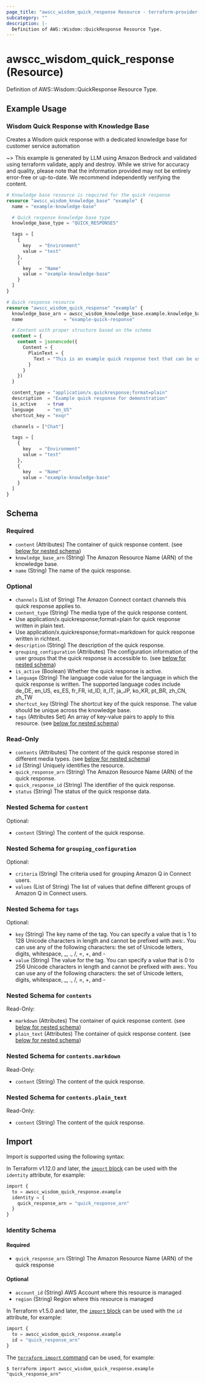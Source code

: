 ```yaml
---
page_title: "awscc_wisdom_quick_response Resource - terraform-provider-awscc"
subcategory: ""
description: |-
  Definition of AWS::Wisdom::QuickResponse Resource Type.
---
```


# awscc_wisdom_quick_response (Resource)

Definition of AWS::Wisdom::QuickResponse Resource Type.

## Example Usage

### Wisdom Quick Response with Knowledge Base
Creates a Wisdom quick response with a dedicated knowledge base for customer service automation

~> This example is generated by LLM using Amazon Bedrock and validated using terraform validate, apply and destroy. While we strive for accuracy and quality, please note that the information provided may not be entirely error-free or up-to-date. We recommend independently verifying the content.

```terraform
# Knowledge base resource is required for the quick response
resource "awscc_wisdom_knowledge_base" "example" {
  name = "example-knowledge-base"

  # Quick response knowledge base type
  knowledge_base_type = "QUICK_RESPONSES"

  tags = [
    {
      key   = "Environment"
      value = "test"
    },
    {
      key   = "Name"
      value = "example-knowledge-base"
    }
  ]
}

# Quick response resource
resource "awscc_wisdom_quick_response" "example" {
  knowledge_base_arn = awscc_wisdom_knowledge_base.example.knowledge_base_arn
  name               = "example-quick-response"

  # Content with proper structure based on the schema
  content = {
    content = jsonencode({
      Content = {
        PlainText = {
          Text = "This is an example quick response text that can be used to answer common customer questions."
        }
      }
    })
  }

  content_type = "application/x.quickresponse;format=plain"
  description  = "Example quick response for demonstration"
  is_active    = true
  language     = "en_US"
  shortcut_key = "exqr"

  channels = ["Chat"]

  tags = [
    {
      key   = "Environment"
      value = "test"
    },
    {
      key   = "Name"
      value = "example-knowledge-base"
    }
  ]
}
```

<!-- schema generated by tfplugindocs -->
## Schema

### Required

- `content` (Attributes) The container of quick response content. (see [below for nested schema](#nestedatt--content))
- `knowledge_base_arn` (String) The Amazon Resource Name (ARN) of the knowledge base.
- `name` (String) The name of the quick response.

### Optional

- `channels` (List of String) The Amazon Connect contact channels this quick response applies to.
- `content_type` (String) The media type of the quick response content.
- Use application/x.quickresponse;format=plain for quick response written in plain text.
- Use application/x.quickresponse;format=markdown for quick response written in richtext.
- `description` (String) The description of the quick response.
- `grouping_configuration` (Attributes) The configuration information of the user groups that the quick response is accessible to. (see [below for nested schema](#nestedatt--grouping_configuration))
- `is_active` (Boolean) Whether the quick response is active.
- `language` (String) The language code value for the language in which the quick response is written. The supported language codes include de_DE, en_US, es_ES, fr_FR, id_ID, it_IT, ja_JP, ko_KR, pt_BR, zh_CN, zh_TW
- `shortcut_key` (String) The shortcut key of the quick response. The value should be unique across the knowledge base.
- `tags` (Attributes Set) An array of key-value pairs to apply to this resource. (see [below for nested schema](#nestedatt--tags))

### Read-Only

- `contents` (Attributes) The content of the quick response stored in different media types. (see [below for nested schema](#nestedatt--contents))
- `id` (String) Uniquely identifies the resource.
- `quick_response_arn` (String) The Amazon Resource Name (ARN) of the quick response.
- `quick_response_id` (String) The identifier of the quick response.
- `status` (String) The status of the quick response data.

<a id="nestedatt--content"></a>
### Nested Schema for `content`

Optional:

- `content` (String) The content of the quick response.


<a id="nestedatt--grouping_configuration"></a>
### Nested Schema for `grouping_configuration`

Optional:

- `criteria` (String) The criteria used for grouping Amazon Q in Connect users.
- `values` (List of String) The list of values that define different groups of Amazon Q in Connect users.


<a id="nestedatt--tags"></a>
### Nested Schema for `tags`

Optional:

- `key` (String) The key name of the tag. You can specify a value that is 1 to 128 Unicode characters in length and cannot be prefixed with aws:. You can use any of the following characters: the set of Unicode letters, digits, whitespace, _, ., /, =, +, and -
- `value` (String) The value for the tag. You can specify a value that is 0 to 256 Unicode characters in length and cannot be prefixed with aws:. You can use any of the following characters: the set of Unicode letters, digits, whitespace, _, ., /, =, +, and -


<a id="nestedatt--contents"></a>
### Nested Schema for `contents`

Read-Only:

- `markdown` (Attributes) The container of quick response content. (see [below for nested schema](#nestedatt--contents--markdown))
- `plain_text` (Attributes) The container of quick response content. (see [below for nested schema](#nestedatt--contents--plain_text))

<a id="nestedatt--contents--markdown"></a>
### Nested Schema for `contents.markdown`

Read-Only:

- `content` (String) The content of the quick response.


<a id="nestedatt--contents--plain_text"></a>
### Nested Schema for `contents.plain_text`

Read-Only:

- `content` (String) The content of the quick response.

## Import

Import is supported using the following syntax:

In Terraform v1.12.0 and later, the [`import` block](https://developer.hashicorp.com/terraform/language/import) can be used with the `identity` attribute, for example:

```terraform
import {
  to = awscc_wisdom_quick_response.example
  identity = {
    quick_response_arn = "quick_response_arn"
  }
}
```

<!-- schema generated by tfplugindocs -->
### Identity Schema

#### Required

- `quick_response_arn` (String) The Amazon Resource Name (ARN) of the quick response

#### Optional

- `account_id` (String) AWS Account where this resource is managed
- `region` (String) Region where this resource is managed

In Terraform v1.5.0 and later, the [`import` block](https://developer.hashicorp.com/terraform/language/import) can be used with the `id` attribute, for example:

```terraform
import {
  to = awscc_wisdom_quick_response.example
  id = "quick_response_arn"
}
```

The [`terraform import` command](https://developer.hashicorp.com/terraform/cli/commands/import) can be used, for example:

```shell
$ terraform import awscc_wisdom_quick_response.example "quick_response_arn"
```
